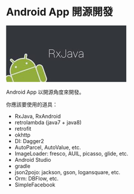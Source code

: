# Android App 開源開發

![](cover.jpg)

Android App 以開源角度來開發。

你應該要使用的道具：

* RxJava, RxAndroid
* retrolambda (java7 + java8)
* retrofit
* okhttp
* DI: Dagger2
* AutoParcel, AutoValue, etc.
* ImageLoader: fresco, AUIL, picasso, glide, etc.
* Android Studio
* gradle
* json2pojo: jackson, gson, logansquare, etc.
* Orm: DBFlow, etc.
* SimpleFacebook
